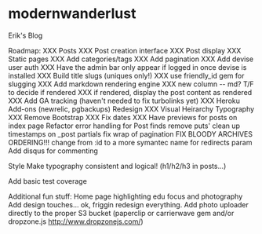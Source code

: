 modernwanderlust
================

Erik's Blog

Roadmap:
XXX Posts
XXX Post creation interface
XXX Post display
XXX Static pages
XXX Add categories/tags
XXX Add pagination
XXX Add devise user auth
  XXX Have the admin bar only appear if logged in once devise is installed
XXX Build title slugs (uniques only!)
  XXX use friendly_id gem for slugging
XXX Add markdown rendering engine
  XXX new column -- md? T/F to decide if rendered
  XXX if rendered, display the post content as rendered
XXX Add GA tracking (haven't needed to fix turbolinks yet)
XXX Heroku Add-ons (newrelic, pgbackups)
Redesign
  XXX Visual Heirarchy
  Typography
  XXX Remove Bootstrap
  XXX Fix dates
  XXX Have previews for posts on index page
Refactor
  error handling for Post finds
  remove puts'
  clean up timestamps on _post partials
  fix wrap of pagination
  FIX BLOODY ARCHIVES ORDERING!!!
  change from :id to a more symantec name for redirects param
Add disqus for commenting

Style
  Make typography consistent and logical! (h1/h2/h3 in posts...)

Add basic test coverage

Additional fun stuff:
Home page highlighting edu focus and photography
Add design touches... ok, friggin redesign everything.
Add photo uploader directly to the proper S3 bucket (paperclip or carrierwave gem and/or dropzone.js http://www.dropzonejs.com/)


















